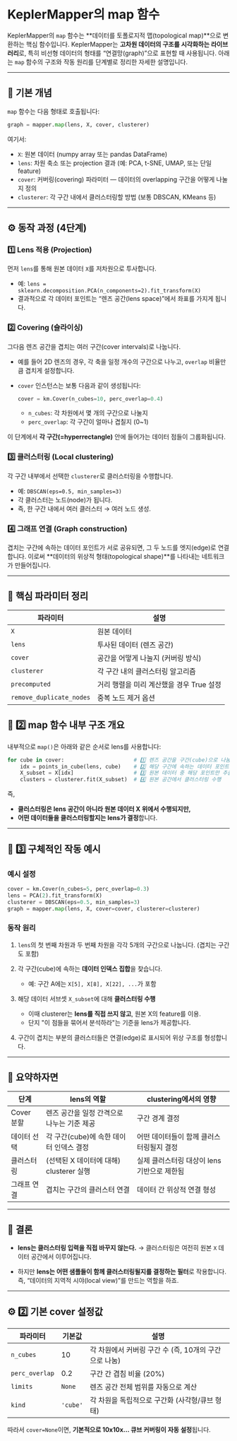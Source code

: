 # KeplerMapper의 map 함수
KeplerMapper의 `map` 함수는 **데이터를 토폴로지적 맵(topological map)**으로 변환하는 핵심 함수입니다.
KeplerMapper는 **고차원 데이터의 구조를 시각화하는 라이브러리**로, 특히 비선형 데이터의 형태를 “연결망(graph)”으로 표현할 때 사용됩니다.
아래는 `map` 함수의 구조와 작동 원리를 단계별로 정리한 자세한 설명입니다.

---

## 🧩 기본 개념

`map` 함수는 다음 형태로 호출됩니다:

```python
graph = mapper.map(lens, X, cover, clusterer)
```

여기서:

* `X`: 원본 데이터 (numpy array 또는 pandas DataFrame)
* `lens`: 차원 축소 또는 projection 결과 (예: PCA, t-SNE, UMAP, 또는 단일 feature)
* `cover`: 커버링(covering) 파라미터 — 데이터의 overlapping 구간을 어떻게 나눌지 정의
* `clusterer`: 각 구간 내에서 클러스터링할 방법 (보통 DBSCAN, KMeans 등)

---

## ⚙️ 동작 과정 (4단계)

### 1️⃣ Lens 적용 (Projection)

먼저 `lens`를 통해 원본 데이터 `X`를 저차원으로 투사합니다.

* 예: `lens = sklearn.decomposition.PCA(n_components=2).fit_transform(X)`
* 결과적으로 각 데이터 포인트는 “렌즈 공간(lens space)”에서 좌표를 가지게 됩니다.

### 2️⃣ Covering (슬라이싱)

그다음 렌즈 공간을 겹치는 여러 구간(cover intervals)로 나눕니다.

* 예를 들어 2D 렌즈의 경우, 각 축을 일정 개수의 구간으로 나누고, `overlap` 비율만큼 겹치게 설정합니다.
* `cover` 인스턴스는 보통 다음과 같이 생성됩니다:

  ```python
  cover = km.Cover(n_cubes=10, perc_overlap=0.4)
  ```

  * `n_cubes`: 각 차원에서 몇 개의 구간으로 나눌지
  * `perc_overlap`: 각 구간이 얼마나 겹칠지 (0~1)

이 단계에서 **각 구간(=hyperrectangle)** 안에 들어가는 데이터 점들이 그룹화됩니다.

### 3️⃣ 클러스터링 (Local clustering)

각 구간 내부에서 선택한 `clusterer`로 클러스터링을 수행합니다.

* 예: `DBSCAN(eps=0.5, min_samples=3)`
* 각 클러스터는 노드(node)가 됩니다.
* 즉, 한 구간 내에서 여러 클러스터 → 여러 노드 생성.

### 4️⃣ 그래프 연결 (Graph construction)

겹치는 구간에 속하는 데이터 포인트가 서로 공유되면, 그 두 노드를 엣지(edge)로 연결합니다.
이로써 **데이터의 위상적 형태(topological shape)**를 나타내는 네트워크가 만들어집니다.

---

## 🧠 핵심 파라미터 정리

| 파라미터                     | 설명                        |
| ------------------------ | ------------------------- |
| `X`                      | 원본 데이터                    |
| `lens`                   | 투사된 데이터 (렌즈 공간)           |
| `cover`                  | 공간을 어떻게 나눌지 (커버링 방식)      |
| `clusterer`              | 각 구간 내의 클러스터링 알고리즘        |
| `precomputed`            | 거리 행렬을 미리 계산했을 경우 True 설정 |
| `remove_duplicate_nodes` | 중복 노드 제거 옵션               |



## 🧩 2️⃣ map 함수 내부 구조 개요

내부적으로 `map()`은 아래와 같은 순서로 lens를 사용합니다:

```python
for cube in cover:                      # 1️⃣ 렌즈 공간을 구간(cube)으로 나눔
    idx = points_in_cube(lens, cube)    # 2️⃣ 해당 구간에 속하는 데이터 포인트 인덱스 선택
    X_subset = X[idx]                   # 3️⃣ 원본 데이터 중 해당 포인트만 추출
    clusters = clusterer.fit(X_subset)  # 4️⃣ 원본 공간에서 클러스터링 수행
```

즉,

* **클러스터링은 lens 공간이 아니라 원본 데이터 X 위에서 수행되지만,**
* **어떤 데이터들을 클러스터링할지는 lens가 결정**합니다.

---

## 🧮 3️⃣ 구체적인 작동 예시

### 예시 설정

```python
cover = km.Cover(n_cubes=5, perc_overlap=0.3)
lens = PCA(2).fit_transform(X)
clusterer = DBSCAN(eps=0.5, min_samples=3)
graph = mapper.map(lens, X, cover=cover, clusterer=clusterer)
```

### 동작 원리

1. `lens`의 첫 번째 차원과 두 번째 차원을 각각 5개의 구간으로 나눕니다.
   (겹치는 구간도 포함)
2. 각 구간(cube)에 속하는 **데이터 인덱스 집합**을 찾습니다.

   * 예: 구간 A에는 `X[5], X[8], X[22], ...`가 포함
3. 해당 데이터 서브셋 `X_subset`에 대해 **클러스터링 수행**

   * 이때 clusterer는 **lens를 직접 쓰지 않고**, 원본 X의 feature를 이용.
   * 단지 "이 점들을 묶어서 분석하라"는 기준을 lens가 제공합니다.
4. 구간이 겹치는 부분의 클러스터들은 연결(edge)로 표시되어 위상 구조를 형성합니다.

---

## 🔄 요약하자면

| 단계       | lens의 역할                     | clustering에서의 영향           |
| -------- | ---------------------------- | -------------------------- |
| Cover 분할 | 렌즈 공간을 일정 간격으로 나누는 기준 제공     | 구간 경계 결정                   |
| 데이터 선택   | 각 구간(cube)에 속한 데이터 인덱스 결정    | 어떤 데이터들이 함께 클러스터링될지 결정     |
| 클러스터링    | (선택된 X 데이터에 대해) clusterer 실행 | 실제 클러스터링 대상이 lens 기반으로 제한됨 |
| 그래프 연결   | 겹치는 구간의 클러스터 연결              | 데이터 간 위상적 연결 형성            |

---

## 🎯 결론

* **lens는 클러스터링 입력을 직접 바꾸지 않는다.**
  → 클러스터링은 여전히 원본 `X` 데이터 공간에서 이루어집니다.

* 하지만 **lens는 어떤 샘플들이 함께 클러스터링될지를 결정하는 필터**로 작용합니다.
  즉, “데이터의 지역적 시야(local view)”를 만드는 역할을 하죠.


---

## ⚙️ 2️⃣ 기본 cover 설정값

| 파라미터           | 기본값      | 설명                                |
| -------------- | -------- | --------------------------------- |
| `n_cubes`      | 10       | 각 차원에서 커버링 구간 수 (즉, 10개의 구간으로 나눔) |
| `perc_overlap` | 0.2      | 구간 간 겹침 비율 (20%)                  |
| `limits`       | `None`   | 렌즈 공간 전체 범위를 자동으로 계산              |
| `kind`         | `'cube'` | 각 차원을 독립적으로 구간화 (사각형/큐브 형태)       |

따라서 `cover=None`이면, **기본적으로 10x10x... 큐브 커버링이 자동 설정**됩니다.

